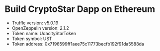 # Build CryptoStar Dapp on Ethereum

* Truffle version: v5.0.19
* OpenZeppelin version: 2.1.2
* Token name: UdacityStarToken
* Token symbol: UST
* Token address: 0x7196599ff1aee75c11773becfb192f91da5588da
